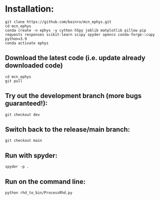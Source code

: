 # Installation:
```
git clone https://github.com/bainro/mcn_ephys.git
cd mcn_ephys
conda create -n ephys -y cython h5py joblib matplotlib pillow pip requests responses scikit-learn scipy spyder opencv conda-forge::cupy python=3.9
conda activate ephys
```

## Download the latest code (i.e. update already downloaded code)
```
cd mcn_ephys
git pull
```

## Try out the development branch (more bugs guaranteed!):
```git checkout dev```

## Switch back to the release/main branch:
```git checkout main```

## Run with spyder:
```
spyder -p .
```

## Run on the command line:
```
python rhd_to_bin/ProcessRhd.py
```
